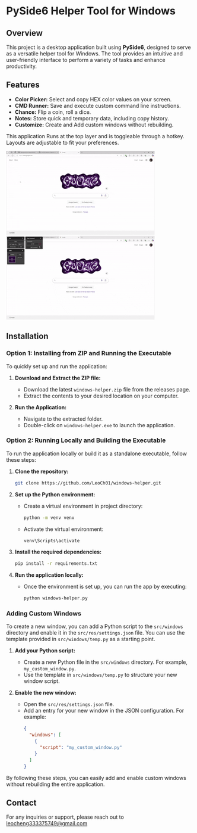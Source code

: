 # PySide6 Helper Tool for Windows

## Overview

This project is a desktop application built using **PySide6**, designed to serve as a versatile helper tool for Windows. The tool provides an intuitive and user-friendly interface to perform a variety of tasks and enhance productivity.

## Features

- **Color Picker:** Select and copy HEX color values on your screen.
- **CMD Runner:** Save and execute custom command line instructions.
- **Chance:** Flip a coin, roll a dice.
- **Notes:** Store quick and temporary data, including copy history.
- **Customize:** Create and Add custom windows without rebuilding.

This application Runs at the top layer and is toggleable through a hotkey. Layouts are adjustable to fit your preferences.

![Color Picker Demo](demo/color.gif)
![CMD Runner Demo](demo/cmd.gif)

## Installation

### Option 1: Installing from ZIP and Running the Executable

To quickly set up and run the application:

1. **Download and Extract the ZIP file:**

   - Download the latest `windows-helper.zip` file from the releases page.
   - Extract the contents to your desired location on your computer.

2. **Run the Application:**
   - Navigate to the extracted folder.
   - Double-click on `windows-helper.exe` to launch the application.

### Option 2: Running Locally and Building the Executable

To run the application locally or build it as a standalone executable, follow these steps:

1. **Clone the repository:**

   ```bash
   git clone https://github.com/LeoCh01/windows-helper.git
   ```

2. **Set up the Python environment:**

   - Create a virtual environment in project directory:
     ```bash
     python -m venv venv
     ```
   - Activate the virtual environment:
     ```bash
     venv\Scripts\activate
     ```

3. **Install the required dependencies:**

   ```bash
   pip install -r requirements.txt
   ```

4. **Run the application locally:**

   - Once the environment is set up, you can run the app by executing:
     ```bash
     python windows-helper.py
     ```

### Adding Custom Windows

To create a new window, you can add a Python script to the `src/windows` directory and enable it in the `src/res/settings.json` file. You can use the template provided in `src/windows/temp.py` as a starting point.

1. **Add your Python script:**

   - Create a new Python file in the `src/windows` directory. For example, `my_custom_window.py`.
   - Use the template in `src/windows/temp.py` to structure your new window script.

2. **Enable the new window:**
   - Open the `src/res/settings.json` file.
   - Add an entry for your new window in the JSON configuration. For example:
     ```json
     {
       "windows": [
         {
           "script": "my_custom_window.py"
         }
       ]
     }
     ```

By following these steps, you can easily add and enable custom windows without rebuilding the entire application.

## Contact

For any inquiries or support, please reach out to leocheng333375749@gmail.com
